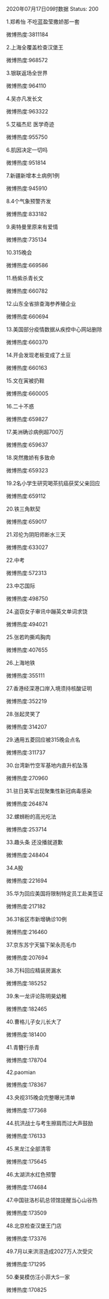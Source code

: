 2020年07月17日09时数据
Status: 200

1.郑希怡 不吃蓝盈莹撒娇那一套

微博热度:3811184

2.上海全覆盖检查汉堡王

微博热度:968572

3.银联返场全世界

微博热度:964110

4.吴亦凡发长文

微博热度:963322

5.艾福杰尼 医学奇迹

微博热度:955750

6.肌因决定一切吗

微博热度:951814

7.新疆新增本土病例1例

微博热度:945910

8.4个气象预警齐发

微博热度:833182

9.奥特曼里原来有爱情

微博热度:735134

10.315晚会

微博热度:669586

11.杨紫杀青长文

微博热度:660782

12.山东全省排查海参养殖企业

微博热度:660694

13.美国部分疫情数据从疾控中心网站删除

微博热度:660370

14.开会发现老板变成了土豆

微博热度:660163

15.文在寅被扔鞋

微博热度:660005

16.二十不惑

微博热度:659827

17.美洲确诊病例超700万

微博热度:659637

18.突然撒娇有多致命

微博热度:659323

19.2名小学生研究喝茶抗癌获奖父亲回应

微博热度:659112

20.铁三角默契

微博热度:659017

21.邓伦为阴阳师断水三天

微博热度:633027

22.中考

微博热度:572313

23.中芯国际

微博热度:498750

24.盗窃女子审讯中蹦英文单词求饶

微博热度:494021

25.张若昀撕鸡胸肉

微博热度:407655

26.上海地铁

微博热度:355111

27.香港经深港口岸入境须持核酸证明

微博热度:352219

28.张起灵笑了

微博热度:314207

29.通用五菱回应被315晚会点名

微博热度:311737

30.台湾新竹空军基地内直升机坠落

微博热度:270960

31.驻日美军出现聚集性新冠病毒感染

微博热度:264874

32.螺蛳粉的高光吃法

微博热度:253714

33.趣头条 还没播就道歉

微博热度:248404

34.A股

微博热度:221694

35.华为回应美国将限制特定员工赴美签证

微博热度:217182

36.31省区市新增确诊10例

微博热度:216460

37.京东苏宁天猫下架永亮毛巾

微博热度:207694

38.万科回应精装房漏水

微博热度:185252

39.朱一龙评论陈明昊幼稚

微博热度:182465

40.曹格儿子女儿长大了

微博热度:181400

41.青簪行杀青

微博热度:178704

42.paomian

微博热度:178367

43.央视315晚会完整曝光清单

微博热度:177368

44.抗洪战士与考生擦肩而过大声鼓励

微博热度:176133

45.黑龙江全部清零

微博热度:175645

46.太湖洪水红色预警

微博热度:174684

47.中国驻洛杉矶总领馆提醒当心山谷热

微博热度:173509

48.北京检查汉堡王门店

微博热度:173376

49.7月以来洪涝造成2027万人次受灾

微博热度:171295

50.秦昊模仿汪小菲大S一家

微博热度:170825

